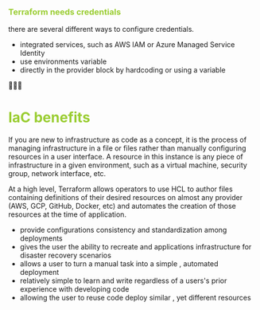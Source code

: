 

<h3 style='color:yellowgreen'>Terraform needs credentials</h3>
there are several different ways to configure credentials.

- integrated services, such as AWS IAM or Azure Managed Service Identity
- use environments variable
- directly in the provider block by hardcoding or using a variable

🌟🌟🌟 <h1 style='color:yellowgreen'>IaC benefits</h1>
If you are new to infrastructure as code as a concept, it is the process of managing infrastructure in a file or files rather than manually configuring resources in a user interface. A resource in this instance is any piece of infrastructure in a given environment, such as a virtual machine, security group, network interface, etc.

At a high level, Terraform allows operators to use HCL to author files containing definitions of their desired resources on almost any provider (AWS, GCP, GitHub, Docker, etc) and automates the creation of those resources at the time of application.

- provide configurations consistency and standardization among deployments
- gives the user the ability to recreate and applications infrastructure for disaster recovery scenarios
- allows a user to turn a manual task into a simple , automated deployment
- relatively simple to learn and write regardless of a users's prior experience with developing code 
- allowing the user to reuse code deploy similar , yet different resources
